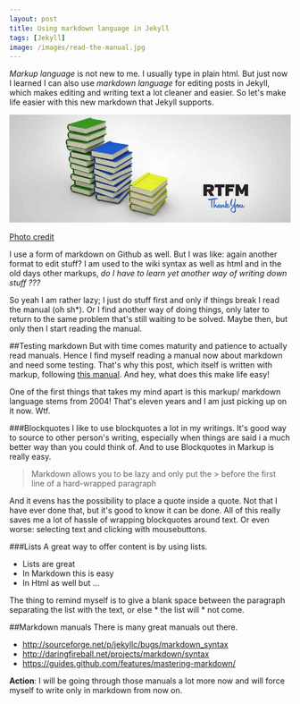```yaml
---
layout: post
title: Using markdown language in Jekyll
tags: [Jekyll]
image: /images/read-the-manual.jpg
---
```


*Markup language* is not new to me. I usually type in plain html. But just now I learned I can also use *markdown language* for editing posts in Jekyll, which makes editing and writing text a lot cleaner and easier. So let's make life easier with this new markdown that Jekyll supports. 

![Read the Manual](/images/read-the-manual.jpg)
<div id="caption"><a href="https://www.flickr.com/photos/paulcross/12034282963" target="_blank" rel="nofollow">Photo credit</a></div>

I use a form of markdown on Github as well. But I was like: again another format to edit stuff? I am used to the wiki syntax as well as html and in the old days other markups, *do I have to learn yet another way of writing down stuff ???*

So yeah I am rather lazy; I just do stuff first and only if things break I read the manual (oh sh*). Or I find another way of doing things, only later to return to the same problem that's still waiting to be solved. Maybe then, but only then I start reading the manual.

<!--more-->

##Testing markdown
But with time comes maturity and patience to actually read manuals. Hence I find myself reading a manual now about markdown and need some testing. That's why this post, which itself is written with markup, following [this manual](http://daringfireball.net/projects/markdown/). And hey, what does this make life easy! 

One of the first things that takes my mind apart is this markup/ markdown language stems from 2004! That's eleven years and I am just picking up on it now. Wtf.

###Blockquotes
I like to use blockquotes a lot in my writings. It's good way to source to other person's writing, especially when things are said i a much better way than you could think of. And to use Blockquotes in Markup is really easy.
>Markdown allows you to be lazy and only put the > before the first line of a hard-wrapped paragraph

And it evens has the possibility to place a quote inside a quote. Not that I have ever done that, but it's good to know it can be done. All of this really saves me a lot of hassle of wrapping blockquotes around text. Or even worse: selecting text and clicking with mousebuttons.

###Lists
A great way to offer content is by using lists. 

* Lists are great
* In Markdown this is easy 
* In Html as well but ...

The thing to remind myself is to give a blank space between the paragraph separating the list with the text, or else * the list will * not come.

##Markdown manuals
There is many great manuals out there.

* <http://sourceforge.net/p/jekyllc/bugs/markdown_syntax>
* <http://daringfireball.net/projects/markdown/syntax>
* <https://guides.github.com/features/mastering-markdown/>

**Action**: I will be going through those manuals a lot more now and will force myself to write only in markdown from now on. 

